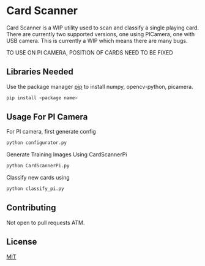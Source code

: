# Card Scanner

Card Scanner is a WIP utility used to scan and classify a single playing card. There are currently two supported versions, one using PICamera, one with USB camera.
This is currently a WIP which means there are many bugs.

TO USE ON PI CAMERA, POSITION OF CARDS NEED TO BE FIXED

## Libraries Needed

Use the package manager [pip](https://pip.pypa.io/en/stable/) to install numpy, opencv-python, picamera.

```bash
pip install <package name>
```

## Usage For PI Camera

For PI camera, first generate config
```bash
python configurator.py
```

Generate Training Images Using CardScannerPi
```bash
python CardScannerPi.py
```

Classify new cards using
```bash
python classify_pi.py
```


## Contributing
Not open to pull requests ATM. 

## License
[MIT](https://choosealicense.com/licenses/mit/)